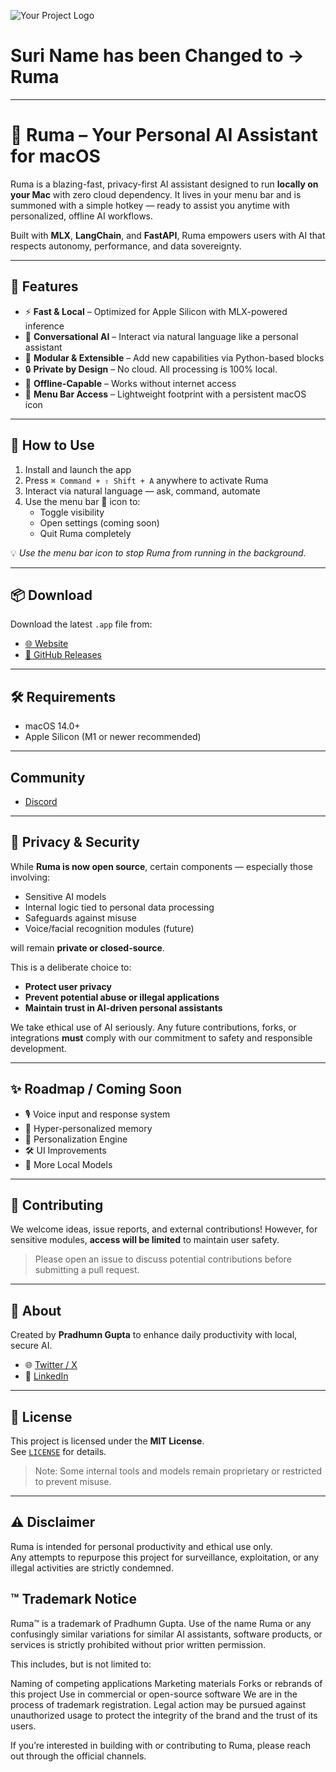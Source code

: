 ![Your Project Logo](https://www.rumaai.app/social-preview.png)

# Suri Name has been Changed to -> Ruma

--------

# 🧠 Ruma – Your Personal AI Assistant for macOS

Ruma is a blazing-fast, privacy-first AI assistant designed to run **locally on your Mac** with zero cloud dependency. It lives in your menu bar and is summoned with a simple hotkey — ready to assist you anytime with personalized, offline AI workflows.

Built with **MLX**, **LangChain**, and **FastAPI**, Ruma empowers users with AI that respects autonomy, performance, and data sovereignty.

---

## 🚀 Features

- ⚡ **Fast & Local** – Optimized for Apple Silicon with MLX-powered inference
- 🧠 **Conversational AI** – Interact via natural language like a personal assistant
- 🧩 **Modular & Extensible** – Add new capabilities via Python-based blocks
- 🔒 **Private by Design** – No cloud. All processing is 100% local.
- 📶 **Offline-Capable** – Works without internet access
- 🧠 **Menu Bar Access** – Lightweight footprint with a persistent macOS icon

---

## 🎯 How to Use

1. Install and launch the app
2. Press `⌘ Command + ⇧ Shift + A` anywhere to activate Ruma
3. Interact via natural language — ask, command, automate
4. Use the menu bar 🧠 icon to:
   - Toggle visibility
   - Open settings (coming soon)
   - Quit Ruma completely

💡 *Use the menu bar icon to stop Ruma from running in the background.*

---

## 📦 Download

Download the latest `.app` file from:

- [🌐 Website](https://rumaai.app)
- [📁 GitHub Releases](https://github.com/Pradhumn115/Ruma/releases)

---

## 🛠 Requirements

- macOS 14.0+
- Apple Silicon (M1 or newer recommended)

---

## Community
- [Discord](https://discord.gg/rNXYjmWU)

---

## 🔐 Privacy & Security

While **Ruma is now open source**, certain components — especially those involving:

- Sensitive AI models
- Internal logic tied to personal data processing
- Safeguards against misuse
- Voice/facial recognition modules (future)

will remain **private or closed-source**.

This is a deliberate choice to:

- **Protect user privacy**
- **Prevent potential abuse or illegal applications**
- **Maintain trust in AI-driven personal assistants**

We take ethical use of AI seriously. Any future contributions, forks, or integrations **must** comply with our commitment to safety and responsible development.

---

## ✨ Roadmap / Coming Soon

- 🎙️ Voice input and response system
- 🧠 Hyper-personalized memory
- 🧩 Personalization Engine
- 🛠️ UI Improvements
- 🧪 More Local Models

---

## 🧪 Contributing

We welcome ideas, issue reports, and external contributions! However, for sensitive modules, **access will be limited** to maintain user safety.

> Please open an issue to discuss potential contributions before submitting a pull request.

---

## 👤 About

Created by **Pradhumn Gupta** to enhance daily productivity with local, secure AI.

- 🌐 [Twitter / X](https://x.com/Pradhumn115)
- 💼 [LinkedIn](https://www.linkedin.com/in/pradhumn-gupta-8b52891bb/)

---

## 🪪 License

This project is licensed under the **MIT License**.  
See [`LICENSE`](./LICENSE) for details.

> Note: Some internal tools and models remain proprietary or restricted to prevent misuse.

---

## ⚠️ Disclaimer

Ruma is intended for personal productivity and ethical use only.  
Any attempts to repurpose this project for surveillance, exploitation, or any illegal activities are strictly condemned.

## ™️ Trademark Notice


Ruma™ is a trademark of Pradhumn Gupta.
Use of the name Ruma or any confusingly similar variations for similar AI assistants, software products, or services is strictly prohibited without prior written permission.

This includes, but is not limited to:

Naming of competing applications
Marketing materials
Forks or rebrands of this project
Use in commercial or open-source software
We are in the process of trademark registration. Legal action may be pursued against unauthorized usage to protect the integrity of the brand and the trust of its users.

If you’re interested in building with or contributing to Ruma, please reach out through the official channels.


